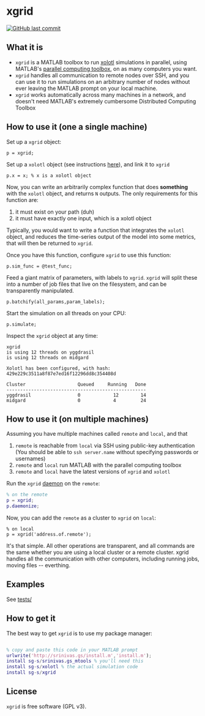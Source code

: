 # xgrid

[![GitHub last commit](https://img.shields.io/github/last-commit/sg-s/xgrid.svg)]()

## What it is


* `xgrid` is a MATLAB toolbox to run [xolotl](https://github.com/sg-s/xolotl) simulations in parallel, using MATLAB's [parallel computing toolbox](https://www.mathworks.com/products/parallel-computing.html), on as many computers you want. 
* `xgrid` handles all communication to remote nodes over SSH, and you can use it to run simulations on an arbitrary number of nodes without ever leaving the MATLAB prompt on your local machine. 
* `xgrid` works automatically across many machines in a network, and doesn't need MATLAB's extremely cumbersome Distributed Computing Toolbox

## How to use it (one a single machine)


Set up a `xgrid` object:

```
p = xgrid;
```

Set up a `xolotl` object (see instructions [here](https://github.com/sg-s/xolotl)), and link it to `xgrid`

```
p.x = x; % x is a xolotl object
```

Now, you can write an arbitrarily complex function that does **something** with the `xolotl` object, and returns `N` outputs. The only requirements for this function are:

1. it must exist on your path (duh)
2. it must have exactly one input, which is a xolotl object

Typically, you would want to write a function that integrates the `xolotl` object, and reduces the time-series output of the model into some metrics, that will then be returned to `xgrid`. 

Once you have this function, configure `xgrid` to use this function:

```
p.sim_func = @test_func;
```


Feed a giant matrix of parameters, with labels to `xgrid`. `xgrid` will split these into a number of job files that live on the filesystem, and can be transparently manipulated. 

```
p.batchify(all_params,param_labels);
```

Start the simulation on all threads on your CPU:

```
p.simulate;
```

Inspect the `xgrid` object at any time:

``` 
xgrid 
is using 12 threads on yggdrasil
is using 12 threads on midgard

Xolotl has been configured, with hash: 429e229c3511a8f87e7ed16f12296dd8c354408d
 
Cluster                   Queued     Running   Done
---------------------------------------------------
yggdrasil                 0            12        14
midgard                   0            4         24

```

## How to use it (on multiple machines)

Assuming you have multiple machines called `remote` and `local`, and that

1. `remote` is reachable from `local` via SSH using public-key authentication (You should be able to `ssh server.name` without specifying passwords or usernames)
2. `remote` and `local` run MATLAB with the parallel computing toolbox
3. `remote` and `local` have the latest versions of `xgrid` and `xolotl` 

Run the `xgrid` [daemon](https://en.wikipedia.org/wiki/Daemon_(computing)) on the `remote`:

```matlab
% on the remote
p = xgrid;
p.daemonize;
```

Now, you can add the `remote` as a cluster to `xgrid` on `local`:

```
% on local
p = xgrid('address.of.remote');
```

It's that simple. All other operations are transparent, and all commands are the same whether you are using a local cluster or a remote cluster. xgrid handles all the communication with other computers, including running jobs, moving files -- everthing. 


## Examples 

See [tests/](tests/test.m)

## How to get it

The best way to get `xgrid` is to use my package manager:

```matlab

% copy and paste this code in your MATLAB prompt
urlwrite('http://srinivas.gs/install.m','install.m'); 
install sg-s/srinivas.gs_mtools % you'll need this
install sg-s/xolotl % the actual simulation code
install sg-s/xgrid
```

## License 

`xgrid` is free software (GPL v3). 